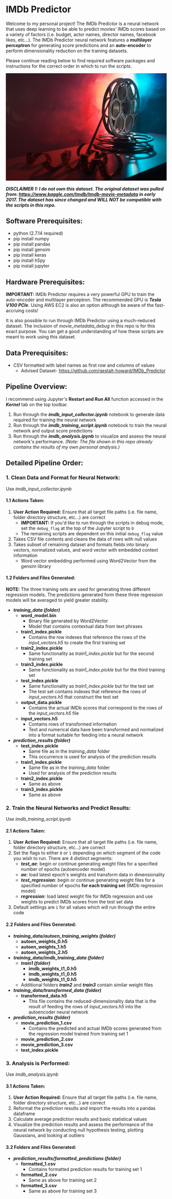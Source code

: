 # IMDb Predictor
Welcome to my personal project! The IMDb Predictor is a neural network that uses deep learning to be able to predict movies' IMDb scores based on a variety of factors (i.e. budget, actor names, director names, facebook likes, etc...). The IMDb Predictor neural network features a **multilayer perceptron** for generating score predictions and an **auto-encoder** to perform dimensionality reduction on the training datasets.

Please continue reading below to find required software packages and instructions for the correct order in which to run the scripts.

![Image of movie reel](https://github.com/gestalt-howard/IMDb_Predictor/blob/master/images/Movie-Tavern-Blog-Hero-Image.jpg)

***DISCLAIMER 1: I do not own this dataset. The original dataset was pulled from: https://www.kaggle.com/tmdb/tmdb-movie-metadata in early 2017. The dataset has since changed and WILL NOT be compatible with the scripts in this repo.***

## Software Prerequisites:
* python (2.7.14 required)
* pip install numpy
* pip install pandas
* pip install gensim
* pip install keras
* pip install h5py
* pip install jupyter

## Hardware Prerequisites:
**IMPORTANT:** IMDb Predictor requires a very powerful GPU to train the auto-encoder and multilayer perceptron. The recommended GPU is ***Tesla V100 PCIe***. Using AWS EC2 is also an option although be aware of the fast-accruing costs!

It is also possible to run through IMDb Predictor using a much-reduced dataset. The inclusion of *movie_metadata_debug* in this repo is for this exact purpose. You can get a good understanding of how these scripts are meant to work using this dataset.

## Data Prerequisites:
* CSV formatted with label names as first row and columns of values
	* Advised Dataset- https://github.com/gestalt-howard/IMDb_Predictor

## Pipeline Overview:
I recommend using Jupyter's **Restart and Run All** function accessed in the ***Kernel*** tab on the top toolbar.
1. Run through the ***imdb_input_collector.ipynb*** notebook to generate data required for training the neural network
2. Run through the ***imdb_training_script.ipynb*** notebook to train the neural network and output score predictions
3. Run through the ***imdb_analysis.ipynb*** to visualize and assess the neural network's performance. *(Note: The file shown in this repo already contains the results of my own personal analysis.)*

## Detailed Pipeline Order:
### 1. Clean Data and Format for Neural Network:
Use *imdb_input_collector.ipynb*

#### 1.1 Actions Taken:
1. **User Action Required:** Ensure that all target file paths (i.e. file name, folder directory structure, etc...) are correct
	* **IMPORTANT:** If you'd like to run through the scripts in debug mode, set the `debug_flag` at the top of the Jupyter script to `0`
	* The remaining scripts are dependent on this initial `debug_flag` value
2. Takes CSV file contents and cleans the data of rows with null values
3. Takes subset of remaining dataset and formats fields into binary vectors, normalized values, and word vector with embedded context information
	* Word vector embedding performed using Word2Vector from the gensim library

#### 1.2 Folders and Files Generated:
**NOTE:** The three training sets are used for generating three different regression models. The predictions generated form these three regression models will be averaged to yield greater stability.
* ***training_data (folder)***
	* **word_model.bin**
		* Binary file generated by Word2Vector
		* Model that contains contextual data from text phrases
	* **train1_index.pickle**
		* Contains the row indexes that reference the rows of the *input_vectors.h5* to create the first training set
	* **train2_index.pickle**
		* Same functionality as *train1_index.pickle* but for the second training set
	* **train3_index.pickle**
		* Same functionality as *train1_index.pickle* but for the third training set
	* **test_index.pickle**
		* Same functionality as *train1_index.pickle* but for the test set
		* The test set contains indexes that reference the rows of *input_vectors.h5* that construct the test set
	* **output_data.pickle**
		* Contains the actual IMDb scores that correspond to the rows of the *input_vectors.h5* file
	* **input_vectors.h5**
		* Contains rows of transformed information
		* Text and numerical data have been transformed and normalized into a format suitable for feeding into a neural network
* ***prediction_results (folder)***
	* **test_index.pickle**
		* Same file as in the *training_data* folder
		* This occurrence is used for analysis of the prediction results
	* **train1_index.pickle**
		* Same file as in the *training_data* folder
		* Used for analysis of the prediction results
	* **train2_index.pickle**
		* Same as above
	* **train3_index.pickle**
		* Same as above

### 2. Train the Neural Networks and Predict Results:
Use *imdb_training_script.ipynb*

#### 2.1 Actions Taken:
1. **User Action Required:** Ensure that all target file paths (i.e. file name, folder directory structure, etc...) are correct
2. Set the flags to either `0` or `1` depending on which segment of the code you wish to run. There are 4 distinct segments:
	* ***test_ae***: begin or continue generating weight files for a specified number of epochs (autoencoder model)
	* ***ae***: load latest epoch's weights and transform data in dimensionality
	* ***test_regression***: begin or continue generating weight files for a specified number of epochs **for each training set** (IMDb regression model)
	* ***regression***: load latest weight file for IMDb regression and use weights to predict IMDb scores from the test set data
3. Default settings are `1` for all values which will run through the entire code

#### 2.2 Folders and Files Generated:

* ***training_data/autoen_training_weights (folder)***
	* **autoen_weights_0.h5**
	* **autoen_weights_1.h5**
	* **autoen_weights_2.h5**
* ***training_data/imdb_training_data (folder)***
	* ***train1 (folder)***
		* **imdb_weights_t1_0.h5**
		* **imdb_weights_t1_0.h5**
		* **imdb_weights_t1_0.h5**
	* Additional folders ***train2*** and ***train3*** contain similar weight files
* ***training_data/transformed_data (folder)***
	* **transformed_data.h5**
		* This file contains the reduced-dimensionality data that is the result of feeding the rows of *input_vectors.h5* into the autoencoder neural network
* ***prediction_results (folder)***
	* **movie_prediction_1.csv**
		* Contains the predicted and actual IMDb scores generated from the regression model trained from training set 1
	* **movie_prediction_2.csv**
	* **movie_prediction_3.csv**
	* **test_index.pickle**

### 3. Analysis is Performed:
Use *imdb_analysis.ipynb*

#### 3.1 Actions Taken:
1. **User Action Required:** Ensure that all target file paths (i.e. file name, folder directory structure, etc...) are correct
2. Reformat the prediction results and import the results into a pandas dataframe
3. Calculate average prediction results and basic statistical values
4. Visualize the prediction results and assess the performance of the neural network by conducting null hypothesis testing, plotting Gaussians, and looking at outliers

#### 3.2 Folders and Files Generated:
* ***prediction_results/formatted_predictions (folder)***
	* **formatted_1.csv**
		* Contains formatted prediction results for training set 1
	* **formatted_2.csv**
		* Same as above for training set 2
	* **formatted_3.csv**
		* Same as above for training set 3
